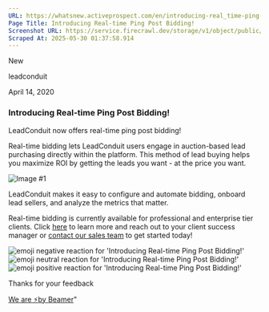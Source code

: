 ```yaml
---
URL: https://whatsnew.activeprospect.com/en/introducing-real_time-ping-post-bidding
Page Title: Introducing Real-time Ping Post Bidding!
Screenshot URL: https://service.firecrawl.dev/storage/v1/object/public/media/screenshot-b9d0641e-c45e-46e5-804e-4ca76a679ec2.png
Scraped At: 2025-05-30 01:37:58.914
---
```

New






leadconduit



April 14, 2020

### Introducing Real-time Ping Post Bidding!

LeadConduit now offers real-time ping post bidding!

Real-time bidding lets LeadConduit users engage in auction-based lead purchasing directly within the platform. This method of lead buying helps you maximize ROI by getting the leads you want - at the price you want.

![Image #1](https://app.getbeamer.com/pictures?id=73522-77-977-977-9P--_ve-_vQsJeUzvv71t77-9c--_vQdo77-9M2Rq77-9NXt477-977-9dTxJ77-9fw..&v=4)

LeadConduit makes it easy to configure and automate bidding, onboard lead sellers, and analyze the metrics that matter.

Real-time bidding is currently available for professional and enterprise tier clients. Click [here](https://activeprospect.com/products/leadconduit/real-time-bidding/) to learn more and reach out to your client success manager or [contact our sales team](https://activeprospect.com/contact-us/) to get started today!

![emoji negative reaction for 'Introducing Real-time Ping Post Bidding!'](https://app.getbeamer.com/images/emojiNeg.svg)![emoji neutral reaction for 'Introducing Real-time Ping Post Bidding!'](https://app.getbeamer.com/images/emojiNeut.svg)![emoji positive reaction for 'Introducing Real-time Ping Post Bidding!'](https://app.getbeamer.com/images/emojiPos.svg)

Thanks for your feedback

[We are ⚡by Beamer](https://www.getbeamer.com/?ref=watermark_MErKJCnu12412_public&company=ActiveProspect&watermarkRef=powered&utm_term=MErKJCnu12412&utm_content=ActiveProspect&utm_source=standalone&utm_medium=footer&utm_campaign=powered)"

